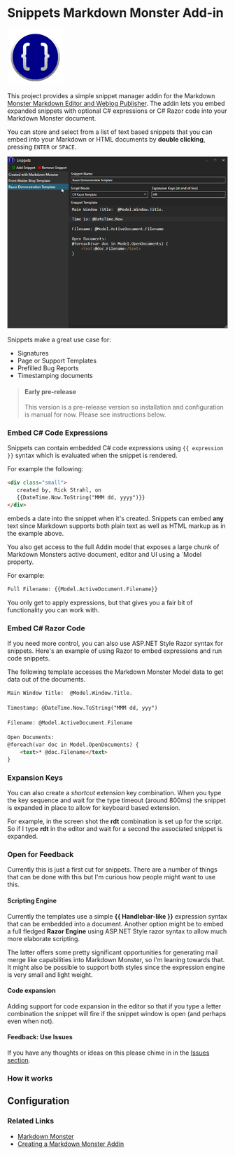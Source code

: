 ﻿# Snippets Markdown Monster Add-in
<img src="SnippetsAddin.png" Height="128" />

This project provides a simple snippet manager addin for the Markdown [Monster Markdown Editor and Weblog Publisher](https://markdownmonster.west-wind.com). The addin lets you embed expanded snippets with optional C# expressions or C# Razor code into your Markdown Monster document. 

You can store and select from a list of text based snippets that you can embed into your Markdown or HTML documents by **double clicking**, pressing `ENTER` or `SPACE`.

![](ScreenShot.png)

Snippets make a great use case for:

* Signatures
* Page or Support Templates
* Prefilled Bug Reports
* Timestamping documents


> #### Early pre-release
> This version is a pre-release version so installation and configuration is manual for now. Please see instructions below.

### Embed C# Code Expressions
Snippets can contain embedded C# code expressions using `{{ expression }}` syntax which is evaluated when the snippet is rendered.

For example the following:

```html
<div class="small">
   created by, Rick Strahl, on 
   {{DateTime.Now.ToString("MMM dd, yyyy")}}
</div>   
```

embeds a date into the snippet when it's created. Snippets can embed **any** text since Markdown supports both plain text as well as HTML markup as in the example above.

You also get access to the full Addin model that exposes a large chunk of Markdown Monsters active document, editor and UI using a `Model property.

For example:

```html
Full Filename: {{Model.ActiveDocument.Filename}}
```

You only get to apply expressions, but that gives you a fair bit of functionality you can work with.


### Embed C# Razor Code
If you need more control, you can also use ASP.NET Style Razor syntax for snippets. Here's an example of using Razor to embed expressions and run code snippets.

The following template accesses the Markdown Monster Model data to get data out of the documents.

```html
Main Window Title:  @Model.Window.Title. 

Timestamp: @DateTime.Now.ToString("MMM dd, yyy")

Filename: @Model.ActiveDocument.Filename

Open Documents:
@foreach(var doc in Model.OpenDocuments) {
    <text>* @doc.Filename</text>
}
```


### Expansion Keys
You can also create a *shortcut* extension key combination. When you type the key sequence and wait for the type timeout (around 800ms) the snippet is expanded in place to allow for keyboard based extension.

For example, in the screen shot the **rdt** combination is set up for the script. So if I type **rdt** in the editor and wait for a second the associated snippet is expanded.

### Open for Feedback
Currently this is just a first cut for snippets. There are a number of things that can be done with this but I'm curious how people might want to use this.

#### Scripting Engine
Currently the templates use a simple **{{ Handlebar-like }}** expression syntax that can be embedded into a document. Another option might be to embed a full fledged **Razor Engine** using ASP.NET Style razor syntax to allow much more elaborate scripting.

The latter offers some pretty significant opportunities for generating mail merge like capabilities into Markdown Monster, so I'm leaning towards that. It might also be possible to support both styles since the expression engine is very small and light weight.

#### Code expansion
Adding support for code expansion in the editor so that if you type a letter combination the snippet will fire if the snippet window is open (and perhaps even when not). 

#### Feedback: Use Issues
If you have any thoughts or ideas on this please chime in in the [Issues section](https://github.com/RickStrahl/Snippets-MarkdownMonster-Addin/issues).


### How it works

## Configuration

### Related Links

* [Markdown Monster](https://markdownmonster.west-wind.com)
* [Creating a Markdown Monster Addin](https://markdownmonster.west-wind.com/docs/_4ne0s0qoi.htm)

